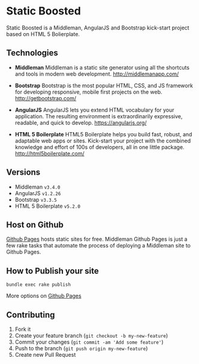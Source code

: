 # Static Boosted

Static Boosted is a Middleman, AngularJS and Bootstrap kick-start project based on HTML 5 Bolierplate.

## Technologies

- **Middleman** Middleman is a static site generator using all the shortcuts and tools in modern web development. http://middlemanapp.com/

- **Bootstrap** Bootstrap is the most popular HTML, CSS, and JS framework for developing responsive, mobile first projects on the web. http://getbootstrap.com/

- **AngularJS** AngularJS lets you extend HTML vocabulary for your application. The resulting environment is extraordinarily expressive, readable, and quick to develop. https://angularjs.org/

- **HTML 5 Boilerplate** HTML5 Boilerplate helps you build fast, robust, and adaptable web apps or sites. Kick-start your project with the combined knowledge and effort of 100s of developers, all in one little package.
http://html5boilerplate.com/

## Versions

- Middleman `v3.4.0`
- AngularJS `v1.2.26`
- Bootstrap `v3.3.5`
- HTML 5 Boilerplate `v5.2.0`

## Host on Github

[Github Pages](http://pages.github.com) hosts static sites for free. Middleman Github Pages is just a few rake tasks 
that automate the process of deploying a Middleman site to Github Pages.

## How to Publish your site

```shell
bundle exec rake publish
```

More options on [Github Pages](http://pages.github.com)


## Contributing

1. Fork it
2. Create your feature branch (`git checkout -b my-new-feature`)
3. Commit your changes (`git commit -am 'Add some feature'`)
4. Push to the branch (`git push origin my-new-feature`)
5. Create new Pull Request
